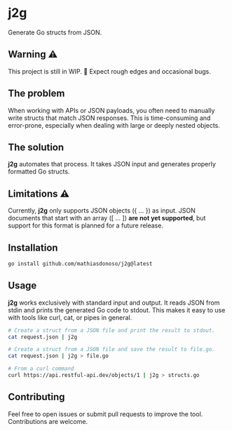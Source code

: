 # j2g
Generate Go structs from JSON.

## Warning :warning:
This project is still in WIP. :construction:
Expect rough edges and occasional bugs.

## The problem
When working with APIs or JSON payloads, you often need to manually write structs that match JSON responses.
This is time-consuming and error-prone, especially when dealing with large or deeply nested objects.

## The solution
**j2g** automates that process.
It takes JSON input and generates properly formatted Go structs.

## Limitations :warning:
Currently, **j2g** only supports JSON objects ({ ... }) as input.
JSON documents that start with an array ([ ... ]) **are not yet supported**, but support for this format is planned for a future release.

## Installation
```bash
go install github.com/mathiasdonoso/j2g@latest
```

## Usage
**j2g** works exclusively with standard input and output.
It reads JSON from stdin and prints the generated Go code to stdout.
This makes it easy to use with tools like curl, cat, or pipes in general.

```bash
# Create a struct from a JSON file and print the result to stdout.
cat request.json | j2g
```

```bash
# Create a struct from a JSON file and save the result to file.go.
cat request.json | j2g > file.go
```

```bash
# From a curl command
curl https://api.restful-api.dev/objects/1 | j2g > structs.go
```

## Contributing
Feel free to open issues or submit pull requests to improve the tool. Contributions are welcome.
